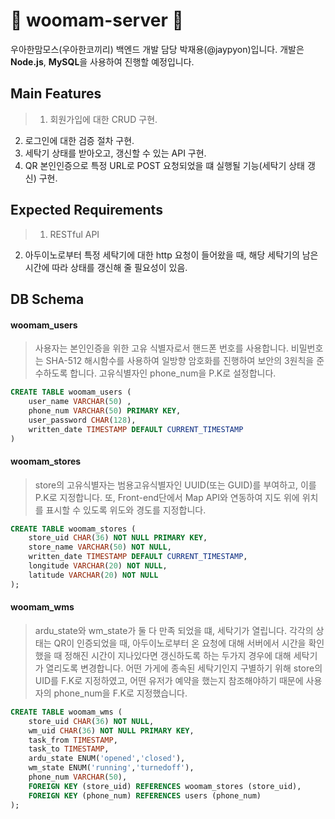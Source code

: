 # 🐘 woomam-server 🐘

우아한맘모스(우아한코끼리) 백엔드 개발 담당 박재용(@jaypyon)입니다. 개발은 **Node.js**, **MySQL**을 사용하여 진행할 예정입니다. 

## Main Features
>1. 회원가입에 대한 CRUD 구현.
2. 로그인에 대한 검증 절차 구현.
4. 세탁기 상태를 받아오고, 갱신할 수 있는 API 구현.
5. QR 본인인증으로 특정 URL로 POST 요청되었을 떄 실행될 기능(세탁기 상태 갱신) 구현. 

## Expected Requirements
>1. RESTful API
2. 아두이노로부터 특정 세탁기에 대한 http 요청이 들어왔을 때, 해당 세탁기의 남은 시간에 따라 상태를 갱신해 줄 필요성이 있음.

## DB Schema

#### woomam_users
> 사용자는 본인인증을 위한 고유 식별자로서 핸드폰 번호를 사용합니다. 비밀번호는 SHA-512 해시함수를 사용하여 일방향 암호화를 진행하여 보안의 3원칙을 준수하도록 합니다. 고유식별자인 phone_num을 P.K로 설정합니다.
```sql
CREATE TABLE woomam_users (
    user_name VARCHAR(50) ,
    phone_num VARCHAR(50) PRIMARY KEY,
    user_password CHAR(128),
    written_date TIMESTAMP DEFAULT CURRENT_TIMESTAMP
)
```
#### woomam_stores
> store의 고유식별자는 범용고유식별자인 UUID(또는 GUID)를 부여하고, 이를 P.K로 지정합니다. 또, Front-end단에서 Map API와 연동하여 지도 위에 위치를 표시할 수 있도록 위도와 경도를 지정합니다.
```sql
CREATE TABLE woomam_stores (
    store_uid CHAR(36) NOT NULL PRIMARY KEY,
    store_name VARCHAR(50) NOT NULL,
    written_date TIMESTAMP DEFAULT CURRENT_TIMESTAMP,
    longitude VARCHAR(20) NOT NULL,
    latitude VARCHAR(20) NOT NULL
);
```
#### woomam_wms
> ardu_state와 wm_state가 둘 다 만족 되었을 떄, 세탁기가 열립니다. 각각의 상태는 QR이 인증되었을 때, 아두이노로부터 온 요청에 대해 서버에서 시간을 확인했을 때 정해진 시간이 지나있다면 갱신하도록 하는 두가지 경우에 대해 세탁기가 열리도록 변경합니다. 어떤 가게에 종속된 세탁기인지 구별하기 위해 store의 UID를 F.K로 지정하였고, 어떤 유저가 예약을 했는지 참조해야하기 때문에 사용자의 phone_num을 F.K로 지정했습니다.
```sql
CREATE TABLE woomam_wms (
    store_uid CHAR(36) NOT NULL,
    wm_uid CHAR(36) NOT NULL PRIMARY KEY,
    task_from TIMESTAMP,
    task_to TIMESTAMP,
    ardu_state ENUM('opened','closed'),
    wm_state ENUM('running','turnedoff'),
    phone_num VARCHAR(50),
    FOREIGN KEY (store_uid) REFERENCES woomam_stores (store_uid),
    FOREIGN KEY (phone_num) REFERENCES users (phone_num)
);
```
